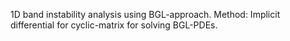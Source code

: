 1D band instability analysis using BGL-approach.
Method:
Implicit differential for cyclic-matrix for solving BGL-PDEs.